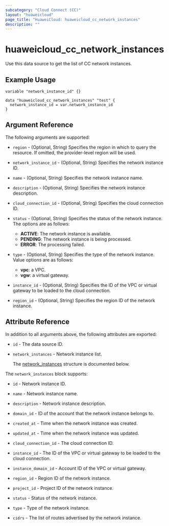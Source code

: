 ```yaml
---
subcategory: "Cloud Connect (CC)"
layout: "huaweicloud"
page_title: "HuaweiCloud: huaweicloud_cc_network_instances"
description: ""
---
```


# huaweicloud_cc_network_instances

Use this data source to get the list of CC network instances.

## Example Usage

```hcl
variable "network_instance_id" {} 

data "huaweicloud_cc_network_instances" "test" {
  network_instance_id = var.network_instance_id
}
```

## Argument Reference

The following arguments are supported:

* `region` - (Optional, String) Specifies the region in which to query the resource.
  If omitted, the provider-level region will be used.

* `network_instance_id` - (Optional, String) Specifies the network instance ID.

* `name` - (Optional, String) Specifies the network instance name.

* `description` - (Optional, String) Specifies the network instance description.

* `cloud_connection_id` - (Optional, String) Specifies the cloud connection ID.

* `status` - (Optional, String) Specifies the status of the network instance.
  The options are as follows:
  + **ACTIVE**: The network instance is available.
  + **PENDING**: The network instance is being processed.
  + **ERROR**: The processing failed.

* `type` - (Optional, String) Specifies the type of the network instance.
  Value options are as follows:
  + **vpc**: a VPC.
  + **vgw**: a virtual gateway.

* `instance_id` - (Optional, String) Specifies the ID of the VPC or virtual gateway to be loaded to the cloud connection.

* `region_id` - (Optional, String) Specifies the region ID of the network instance.

## Attribute Reference

In addition to all arguments above, the following attributes are exported:

* `id` - The data source ID.

* `network_instances` - Network instance list.

  The [network_instances](#network_instances_struct) structure is documented below.

<a name="network_instances_struct"></a>
The `network_instances` block supports:

* `id` - Network instance ID.

* `name` - Network instance name.

* `description` - Network instance description.

* `domain_id` - ID of the account that the network instance belongs to.

* `created_at` - Time when the network instance was created.

* `updated_at` - Time when the network instance was updated.

* `cloud_connection_id` - The cloud connection ID.

* `instance_id` - The ID of the VPC or virtual gateway to be loaded to the cloud connection.

* `instance_domain_id` - Account ID of the VPC or virtual gateway.

* `region_id` - Region ID of the network instance.

* `project_id` - Project ID of the network instance.

* `status` - Status of the network instance.

* `type` - Type of the network instance.

* `cidrs` - The list of routes advertised by the network instance.
